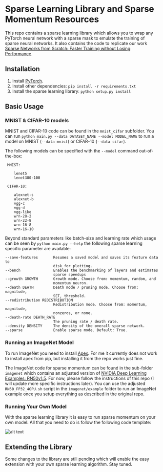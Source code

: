 # Sparse Learning Library and Sparse Momentum Resources

This repo contains a sparse learning library which allows you to wrap any PyTorch neural network with a sparse mask to emulate the training of sparse neural networks. It also contains the code to replicate our work [Sparse Networks from Scratch: Faster Training without Losing Performance](https://arxiv.org/abs/1907.04840).

## Installation

1. Install [PyTorch](https://pytorch.org/get-started/locally/).
2. Install other dependencies: `pip install -r requirements.txt`
3. Install the sparse learning library: `python setup.py install`

## Basic Usage

### MNIST & CIFAR-10 models

MNIST and CIFAR-10 code can be found in the `mnist_cifar` subfolder. You can run `python main.py --data DATASET_NAME --model MODEL_NAME` to run a model on MNIST (`--data mnist`) or CIFAR-10 (`--data cifar`).

The following models can be specified with the `--model` command out-of-the-box:
```
 MNIST:

	lenet5
	lenet300-100

 CIFAR-10:

	alexnet-s
	alexnet-b
	vgg-c
	vgg-d
	vgg-like
	wrn-28-2
	wrn-22-8
	wrn-16-8
	wrn-16-10
```

Beyond standard parameters like batch-size and learning rate which usage can be seen by `python main.py --help` the following sparse learning specific parameter are available:
```
--save-features       Resumes a saved model and saves its feature data to
                      disk for plotting.
--bench               Enables the benchmarking of layers and estimates
                      sparse speedups
--growth GROWTH       Growth mode. Choose from: momentum, random, and
                      momentum_neuron.
--death DEATH         Death mode / pruning mode. Choose from: magnitude,
                      SET, threshold.
--redistribution REDISTRIBUTION
                      Redistribution mode. Choose from: momentum, magnitude,
                      nonzeros, or none.
--death-rate DEATH_RATE
                      The pruning rate / death rate.
--density DENSITY     The density of the overall sparse network.
--sparse              Enable sparse mode. Default: True.

```

### Running an ImageNet Model

To run ImageNet you need to install [Apex](https://github.com/NVIDIA/apex). For me it currently does not work to install apex from pip, but installing it from the repo works just fine.

The ImageNet code for sparse momentum can be found in the sub-folder `imagenet` which contains an adjusted version of [NVIDIA Deep Learning Examples: RN50v1.5](https://github.com/NVIDIA/DeepLearningExamples/tree/master/PyTorch/Classification/RN50v1.5). For now, please follow the instructions of this repo (I will update more specific instructions later). You can use the adjusted `RN50_FP32_4GPU.sh` script in the `imagenet/example` folder to run an ImageNet example once you setup everything as described in the original repo.

### Running Your Own Model

With the sparse learning library it is easy to run sparse momentum on your own model. All that you need to do is follow the following code template:

![alt text][template]


## Extending the Library

Some changes to the library are still pending which will enable the easy extension with your own sparse learning algorithm. Stay tuned.

[template]: https://timdettmers.com/wp-content/uploads/2019/07/code.png "Generic example usage of sparse learning library."
